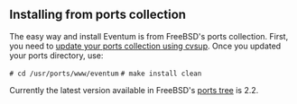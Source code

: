 ## Installing from ports collection ##

The easy way and install Eventum is from FreeBSD's ports collection. First, you need to [update your ports collection using cvsup](http://www.freebsd.org/doc/en_US.ISO8859-1/books/handbook/cvsup.html). Once you updated your ports directory, use:

`# cd /usr/ports/www/eventum`
`# make install clean`

Currently the latest version available in FreeBSD's [ports tree](http://www.freshports.org/www/eventum/) is 2.2.